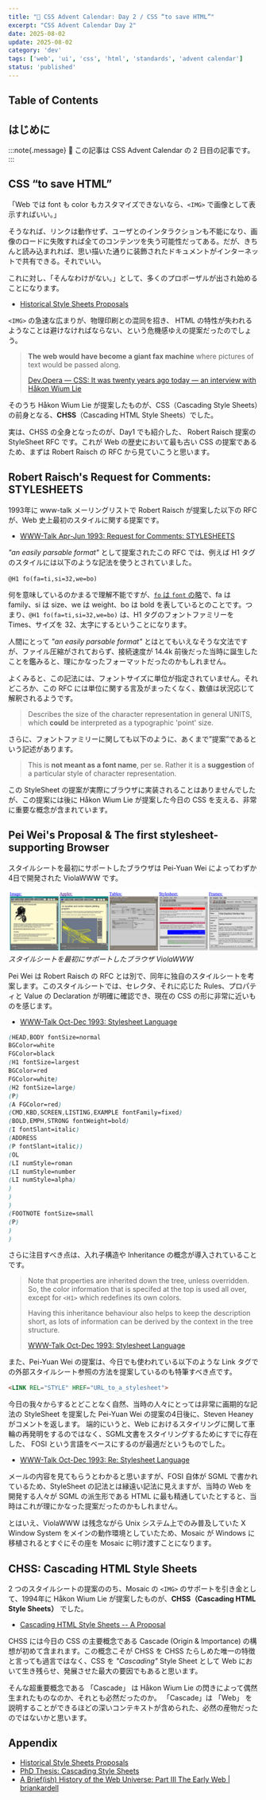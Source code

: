 ```yaml
---
title: "🎨 CSS Advent Calendar: Day 2 / CSS “to save HTML”"
excerpt: "CSS Advent Calendar Day 2"
date: 2025-08-02
update: 2025-08-02
category: 'dev'
tags: ['web', 'ui', 'css', 'html', 'standards', 'advent calendar']
status: 'published'
---
```

## Table of Contents

## はじめに

:::note{.message}
🎨 この記事は CSS Advent Calendar の 2 日目の記事です。
:::

## CSS “to save HTML”

「Web では font も color もカスタマイズできないなら、`<IMG>` で画像として表示すればいい。」

そうなれば、リンクは動作せず、ユーザとのインタラクションも不能になり、画像のロードに失敗すれば全てのコンテンツを失う可能性だってある。だが、きちんと読み込まれれば、思い描いた通りに装飾されたドキュメントがインターネットで共有できる。それでいい。

これに対し、「そんなわけがない。」として、多くのプロポーザルが出され始めることになります。

- [Historical Style Sheets Proposals](https://www.w3.org/Style/History/Overview.en.html)

`<IMG>` の急速な広まりが、物理印刷との混同を招き、 HTML の特性が失われるようなことは避けなければならない、という危機感ゆえの提案だったのでしょう。

> **The web would have become a giant fax machine** where pictures of text would be passed along.
>
> [Dev.Opera — CSS: It was twenty years ago today — an interview with Håkon Wium Lie](https://web.archive.org/web/20240105013339/https://dev.opera.com/articles/css-twenty-years-hakon/)

そのうち Håkon Wium Lie が提案したものが、CSS（Cascading Style Sheets）の前身となる、**CHSS**（Cascading HTML Style Sheets）でした。

実は、CHSS の全身となったのが、Day1 でも紹介した、 Robert Raisch 提案の StyleSheet RFC です。これが Web の歴史において最も古い CSS の提案であるため、まずは Robert Raisch の RFC から見ていこうと思います。

## Robert Raisch's Request for Comments: STYLESHEETS

1993年に www-talk メーリングリストで Robert Raisch が提案した以下の RFC が、Web 史上最初のスタイルに関する提案です。

- [WWW-Talk Apr-Jun 1993: Request for Comments: STYLESHEETS](http://1997.webhistory.org/www.lists/www-talk.1993q2/0445.html)

*"an easily parsable format"* として提案されたこの RFC では、例えば H1 タグのスタイルには以下のような記法を使うとされていました。

`@H1 fo(fa=ti,si=32,we=bo)`

何を意味しているのかまるで理解不能ですが、[`fo` は `font` の略](http://1997.webhistory.org/www.lists/www-talk.1993q2/0445.html#:~:text=font(family%2Cspacing%2Csize%2Cweight%2Cslant%2Cforeground%2Cbackground%2Cline%2Clongname)(fo))で、fa は family、si は size、we は weight、bo は bold を表しているとのことです。つまり、`@H1 fo(fa=ti,si=32,we=bo)` は、H1 タグのフォントファミリーを Times、サイズを 32、太字にするということになります。

人間にとって *"an easily parsable format"* とはとてもいえなそうな文法ですが、ファイル圧縮がされておらず、接続速度が 14.4k 前後だった当時に誕生したことを鑑みると、理にかなったフォーマットだったのかもしれません。

よくみると、この記法には、フォントサイズに単位が指定されていません。それどころか、この RFC には単位に関する言及がまったくなく、数値は状況応じて解釈されるようです。

> Describes the size of the character representation in general UNITS, which **could** be interpreted as a typographic 'point' size.

さらに、フォントファミリーに関しても以下のように、あくまで”提案”であるという記述があります。

> This is **not meant as a font name**, per se. Rather it is a **suggestion** of a particular style of character representation.

この StyleSheet の提案が実際にブラウザに実装されることはありませんでしたが、この提案には後に Håkon Wium Lie が提案した今日の CSS を支える、非常に重要な概念が含まれています。

## Pei Wei's Proposal & The first stylesheet-supporting Browser

スタイルシートを最初にサポートしたブラウザは Pei-Yuan Wei によってわずか 4日で開発された ViolaWWW です。

![スタイルシートを最初にサポートしたブラウザ ViolaWWW](../../../../assets/images/ViolaWWW.png)
*スタイルシートを最初にサポートしたブラウザ ViolaWWW*

Pei Wei は Robert Raisch の RFC とは別で、同年に独自のスタイルシートを考案します。このスタイルシートでは、セレクタ、それに応じた Rules、プロパティと Value の Declaration が明確に確認でき、現在の CSS の形に非常に近いものを感じます。

- [WWW-Talk Oct-Dec 1993: Stylesheet Language](https://www.w3.org/Style/History/www.eit.com/www.lists/www-talk.1993q4/0264.html)

```css
(HEAD,BODY fontSize=normal
BGColor=white
FGColor=black
(H1 fontSize=largest
BGColor=red
FGColor=white)
(H2 fontSize=large)
(P)
(A FGColor=red)
(CMD,KBD,SCREEN,LISTING,EXAMPLE fontFamily=fixed)
(BOLD,EMPH,STRONG fontWeight=bold)
(I fontSlant=italic)
(ADDRESS
(P fontSlant=italic))
(OL
(LI numStyle=roman
(LI numStyle=number
(LI numStyle=alpha)
)
)
)
(FOOTNOTE fontSize=small
(P)
)
)
```

さらに注目すべき点は、入れ子構造や Inheritance の概念が導入されていることです。

> Note that properties are inherited down the tree, unless overridden.
> So, the color information that is specifed at the top is used all over,
> except for `<H1>` which redefines its own colors.
>
> Having this inheritance behaviour also helps to keep the description short, as lots of information can be derived by the context in the tree structure.
>
> [WWW-Talk Oct-Dec 1993: Stylesheet Language](https://www.w3.org/Style/History/www.eit.com/www.lists/www-talk.1993q4/0265.html)

また、Pei-Yuan Wei の提案は、今日でも使われている以下のような Link タグでの外部スタイルシート参照の方法を提案しているのも特筆すべき点です。

```html
<LINK REL="STYLE" HREF="URL_to_a_stylesheet">
```

今日の我々からするとどことなく自然、当時の人々にとっては非常に画期的な記法の StyleSheet を提案した Pei-Yuan Wei の提案の4日後に、Steven Heaney がコメントを返します。
端的にいうと、Web におけるスタイリングに関して車輪の再発明をするのではなく、SGML文書をスタイリングするためにすでに存在した、 FOSI という言語をベースにするのが最適だというものでした。

- [WWW-Talk Oct-Dec 1993: Re: Stylesheet Language](https://www.w3.org/Style/History/www.eit.com/www.lists/www-talk.1993q4/0295.html)

メールの内容を見てもらうとわかると思いますが、FOSI 自体が SGML で書かれているため、StyleSheet の記法とは縁遠い記法に見えますが、当時の Web を開発する人々が SGML の派生形である HTML に最も精通していたとすると、当時はこれが理にかなった提案だったのかもしれません。

とはいえ、ViolaWWW は残念ながら Unix システム上でのみ普及していた X Window System をメインの動作環境としていたため、Mosaic が Windows に移植されるとすぐにその座を Mosaic に明け渡すことになります。

## CHSS: Cascading HTML Style Sheets

2 つのスタイルシートの提案ののち、Mosaic の `<IMG>` のサポートを引き金として、1994年に Håkon Wium Lie が提案したものが、**CHSS（Cascading HTML Style Sheets）** でした。

- [Cascading HTML Style Sheets -- A Proposal](https://www.w3.org/People/howcome/p/cascade.html)

CHSS には今日の CSS の主要概念である Cascade (Origin & Importance) の構想が初めて含まれます。この概念こそが CHSS を CHSS たらしめた唯一の特徴と言っても過言ではなく、CSS を *"Cascading"* Style Sheet として Web において生き残らせ、発展させた最大の要因でもあると思います。

そんな超重要概念である 「Cascade」 は Håkon Wium Lie の閃きによって偶然生まれたものなのか、それとも必然だったのか。
「Cascade」は 「Web」 を説明することができるほどの深いコンテキストが含められた、必然の産物だったのではないかと思います。

## Appendix

- [Historical Style Sheets Proposals](https://www.w3.org/Style/History/Overview.en.html)
- [PhD Thesis: Cascading Style Sheets](https://www.wiumlie.no/2006/phd/)
- [A Brief(ish) History of the Web Universe: Part III The Early Web | briankardell](https://briankardell.wordpress.com/2016/02/05/a-briefish-history-of-the-web-universe-part-iii-the-early-web/)
